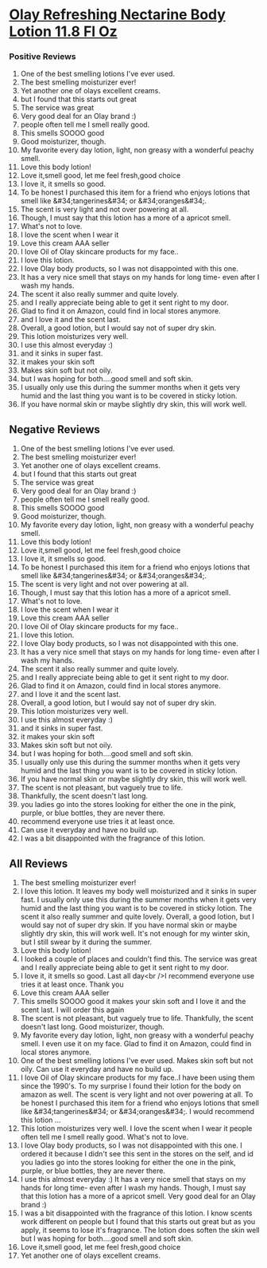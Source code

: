# [Olay Refreshing Nectarine Body Lotion 11.8 Fl Oz](https://products.checkmycream.com/products/Olay-Refreshing-Nectarine-Body-Lotion-11.8-Fl-Oz.html)

### Positive Reviews

<ol>
      <li>One of the best smelling lotions I&#x27;ve ever used.</li>
      <li>The best smelling moisturizer ever!</li>
      <li>Yet another one of olays excellent creams.</li>
      <li>but I found that this starts out great</li>
      <li>The service was great</li>
      <li>Very good deal for an Olay brand :)</li>
      <li>people often tell me I smell really good.</li>
      <li>This smells SOOOO good</li>
      <li>Good moisturizer, though.</li>
      <li>My favorite every day lotion, light, non greasy with a wonderful peachy smell.</li>
      <li>Love this body lotion!</li>
      <li>Love it,smell good, let me feel fresh,good choice</li>
      <li>I love it, it smells so good.</li>
      <li>To be honest I purchased this item for a friend who enjoys lotions that smell like &amp;#34;tangerines&amp;#34; or &amp;#34;oranges&amp;#34;.</li>
      <li>The scent is very light and not over powering at all.</li>
      <li>Though, I must say that this lotion has a more of a apricot smell.</li>
      <li>What&#x27;s not to love.</li>
      <li>I love the scent when I wear it</li>
      <li>Love this cream AAA seller</li>
      <li>I love Oil of Olay skincare products for my face..</li>
      <li>I love this lotion.</li>
      <li>I love Olay body products, so I was not disappointed with this one.</li>
      <li>It has a very nice smell that stays on my hands for long time- even after I wash my hands.</li>
      <li>The scent it also really summer and quite lovely.</li>
      <li>and I really appreciate being able to get it sent right to my door.</li>
      <li>Glad to find it on Amazon, could find in local stores anymore.</li>
      <li>and I love it and the scent last.</li>
      <li>Overall, a good lotion, but I would say not of super dry skin.</li>
      <li>This lotion moisturizes very well.</li>
      <li>I use this almost everyday :)</li>
      <li>and it sinks in super fast.</li>
      <li>it makes your skin soft</li>
      <li>Makes skin soft but not oily.</li>
      <li>but I was hoping for both....good smell and soft skin.</li>
      <li>I usually only use this during the summer months when it gets very humid and the last thing you want is to be covered in sticky lotion.</li>
      <li>If you have normal skin or maybe slightly dry skin, this will work well.</li>
</ol>


<h2>Negative Reviews</h2>
<ol>
<li> One of the best smelling lotions I&#x27;ve ever used.</li>
<li> The best smelling moisturizer ever!</li>
<li> Yet another one of olays excellent creams.</li>
<li> but I found that this starts out great</li>
<li> The service was great</li>
<li> Very good deal for an Olay brand :)</li>
<li> people often tell me I smell really good.</li>
<li> This smells SOOOO good</li>
<li> Good moisturizer, though.</li>
<li> My favorite every day lotion, light, non greasy with a wonderful peachy smell.</li>
<li> Love this body lotion!</li>
<li> Love it,smell good, let me feel fresh,good choice</li>
<li> I love it, it smells so good.</li>
<li> To be honest I purchased this item for a friend who enjoys lotions that smell like &amp;#34;tangerines&amp;#34; or &amp;#34;oranges&amp;#34;.</li>
<li> The scent is very light and not over powering at all.</li>
<li> Though, I must say that this lotion has a more of a apricot smell.</li>
<li> What&#x27;s not to love.</li>
<li> I love the scent when I wear it</li>
<li> Love this cream AAA seller</li>
<li> I love Oil of Olay skincare products for my face..</li>
<li> I love this lotion.</li>
<li> I love Olay body products, so I was not disappointed with this one.</li>
<li> It has a very nice smell that stays on my hands for long time- even after I wash my hands.</li>
<li> The scent it also really summer and quite lovely.</li>
<li> and I really appreciate being able to get it sent right to my door.</li>
<li> Glad to find it on Amazon, could find in local stores anymore.</li>
<li> and I love it and the scent last.</li>
<li> Overall, a good lotion, but I would say not of super dry skin.</li>
<li> This lotion moisturizes very well.</li>
<li> I use this almost everyday :)</li>
<li> and it sinks in super fast.</li>
<li> it makes your skin soft</li>
<li> Makes skin soft but not oily.</li>
<li> but I was hoping for both....good smell and soft skin.</li>
<li> I usually only use this during the summer months when it gets very humid and the last thing you want is to be covered in sticky lotion.</li>
<li> If you have normal skin or maybe slightly dry skin, this will work well.</li>
<li> The scent is not pleasant, but vaguely true to life.  </li>
<li> Thankfully, the scent doesn&#x27;t last long.  </li>
<li> you ladies go into the stores looking for either the one in the pink, purple, or blue bottles, they are never there.</li>
<li> recommend everyone use tries it at least once.</li>
<li> Can use it everyday and have no build up.</li>
<li> I was a bit disappointed with the fragrance of this lotion.</li>
</ol>

<h2>All Reviews</h2>

<ol>
    <li> The best smelling moisturizer ever!</li>
    <li> I love this lotion. It leaves my body well moisturized and it sinks in super fast. I usually only use this during the summer months when it gets very humid and the last thing you want is to be covered in sticky lotion. The scent it also really summer and quite lovely. Overall, a good lotion, but I would say not of super dry skin. If you have normal skin or maybe slightly dry skin, this will work well. It&#x27;s not enough for my winter skin, but I still swear by it during the summer.</li>
    <li> Love this body lotion!</li>
    <li> I looked a couple of places and couldn&#x27;t find this.  The service was great and I really appreciate being able to get it sent right to my door.</li>
    <li> I love it, it smells so good. Last all day&lt;br /&gt;I recommend everyone use tries it at least once. Thank you</li>
    <li> Love this cream AAA seller</li>
    <li> This smells SOOOO good it makes your skin soft and I love it and the scent last. I will order this again</li>
    <li> The scent is not pleasant, but vaguely true to life.  Thankfully, the scent doesn&#x27;t last long.  Good moisturizer, though.</li>
    <li> My favorite every day lotion, light, non greasy with a wonderful peachy smell. I even use it on my face.  Glad to find it on Amazon, could find in local stores anymore.</li>
    <li> One of the best smelling lotions I&#x27;ve ever used. Makes skin soft but not oily. Can use it everyday and have no build up.</li>
    <li> I love Oil of Olay skincare products for my face..I have been using them since the 1990&#x27;s. To my surprise I found their lotion for the body on amazon as well. The scent is very light and not over powering at all. To be honest I purchased this item for a friend who enjoys lotions that smell like &amp;#34;tangerines&amp;#34; or &amp;#34;oranges&amp;#34;. I would recommend this lotion ...</li>
    <li> This lotion moisturizes very well. I love the scent when I wear it people often tell me I smell really good. What&#x27;s not to love.</li>
    <li> I love Olay body products, so I was not disappointed with this one. I ordered it because I didn&#x27;t see this sent in the stores on the self, and id you ladies go into the stores looking for either the one in the pink, purple, or blue bottles, they are never there.</li>
    <li> I use this almost everyday :) It has a very nice smell that stays on my hands for long time- even after I wash my hands. Though, I must say that this lotion has a more of a apricot smell. Very good deal for an Olay brand :)</li>
    <li> I was a bit disappointed with the fragrance of this lotion. I know scents work different on people but I found that this starts out great but as you apply, it seems to lose it&#x27;s fragrance. The lotion does soften the skin well but I was hoping for both....good smell and soft skin.</li>
    <li> Love it,smell good, let me feel fresh,good choice</li>
    <li> Yet another one of olays excellent creams.</li>
</ol>




